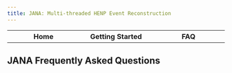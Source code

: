 ```yaml
---
title: JANA: Multi-threaded HENP Event Reconstruction
---
```


<center>
<table border="0" width="90%" align="center">
<TH width="25%"><href src="index.html">Home</href></TH>
<TH width="25%"><href src="GettingStarted.html">Getting Started</href></TH>
<TH width="25%"><href src="Download.html>Download</href></TH>
<TH width="25%"><href src="FAQ.html">FAQ</href></TH>
</table>
</center>

## JANA Frequently Asked Questions

